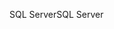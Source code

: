 <span data-ttu-id="b65c0-101">SQL Server</span><span class="sxs-lookup"><span data-stu-id="b65c0-101">SQL Server</span></span>